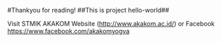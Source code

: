#Thankyou for reading!
##This is project hello-world##

Visit STMIK AKAKOM Website (http://www.akakom.ac.id/) or Facebook <https://www.facebook.com/akakomyogya>
